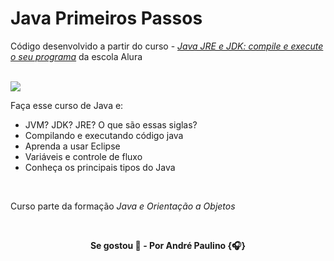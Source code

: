 # Java Primeiros Passos

Código desenvolvido a partir do curso - [_Java JRE e JDK: compile e execute o seu programa_](https://alura.com.br/course/java-primeiros-passos) da escola Alura

<br>

<img src="https://img.shields.io/badge/Java-ED8B00?style=for-the-badge&logo=openjdk&logoColor=white"/>

Faça esse curso de Java e:

- JVM? JDK? JRE? O que são essas siglas?
- Compilando e executando código java
- Aprenda a usar Eclipse
- Variáveis e controle de fluxo
- Conheça os principais tipos do Java

<br>

Curso parte da formação _Java e Orientação a Objetos_

<br>

<p align="center"><b>
Se gostou 🌟 - Por André Paulino {🎧}
</b></p>

